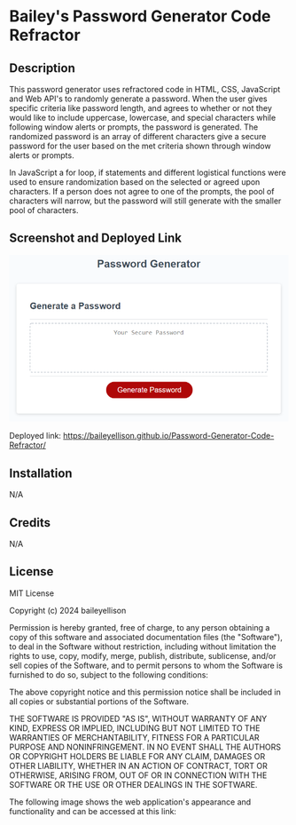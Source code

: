 # Bailey's Password Generator Code Refractor


## Description
This password generator uses refractored code in HTML, CSS, JavaScript and Web API's to randomly generate a password. When the user gives specific criteria like password length, and agrees to whether or not they would like to include uppercase, lowercase, and special characters while following window alerts or prompts, the password is generated. The randomized password is an array of different characters give a secure password for the user based on the met criteria shown through window alerts or prompts. 

In JavaScript a for loop, if statements and different logistical functions were used to ensure randomization based on the selected or agreed upon characters. If a person does not agree to one of the prompts, the pool of characters will narrow, but the password will still generate with the smaller pool of characters. 

## Screenshot and Deployed Link

![The password generator will look as such when deployed".](./Assets/03-javascript-homework-demo.png)

Deployed link: https://baileyellison.github.io/Password-Generator-Code-Refractor/

## Installation
N/A

## Credits
N/A

## License
MIT License

Copyright (c) 2024 baileyellison

Permission is hereby granted, free of charge, to any person obtaining a copy
of this software and associated documentation files (the "Software"), to deal
in the Software without restriction, including without limitation the rights
to use, copy, modify, merge, publish, distribute, sublicense, and/or sell
copies of the Software, and to permit persons to whom the Software is
furnished to do so, subject to the following conditions:

The above copyright notice and this permission notice shall be included in all
copies or substantial portions of the Software.

THE SOFTWARE IS PROVIDED "AS IS", WITHOUT WARRANTY OF ANY KIND, EXPRESS OR
IMPLIED, INCLUDING BUT NOT LIMITED TO THE WARRANTIES OF MERCHANTABILITY,
FITNESS FOR A PARTICULAR PURPOSE AND NONINFRINGEMENT. IN NO EVENT SHALL THE
AUTHORS OR COPYRIGHT HOLDERS BE LIABLE FOR ANY CLAIM, DAMAGES OR OTHER
LIABILITY, WHETHER IN AN ACTION OF CONTRACT, TORT OR OTHERWISE, ARISING FROM,
OUT OF OR IN CONNECTION WITH THE SOFTWARE OR THE USE OR OTHER DEALINGS IN THE
SOFTWARE.

The following image shows the web application's appearance and functionality and can be accessed at this link:




